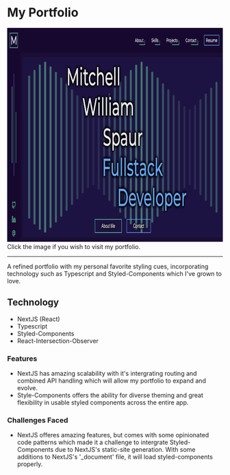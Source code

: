 # My Portfolio

<a href="https://mitchellspaur.vercel.app/" ><img src="./public/images/Portfolio.png" height='500' /></a>
Click the image if you wish to visit my portfolio.

---

A refined portfolio with my personal favorite styling cues, incorporating technology such as Typescript and Styled-Components which I've grown to love.

## Technology

- NextJS (React)
- Typescript
- Styled-Components
- React-Intersection-Observer

### Features

- NextJS has amazing scalability with it's intergrating routing and combined API handling which will allow my portfolio to expand and evolve.
- Style-Components offers the ability for diverse theming and great flexibility in usable styled components across the entire app.

### Challenges Faced

- NextJS offeres amazing features, but comes with some opinionated code patterns which made it a challenge to intergrate Styled-Components due to NextJS's static-site generation. With some additions to NextJS's '\_document' file, it will load styled-components properly.
